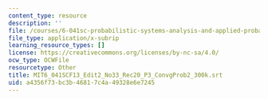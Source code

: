 ```yaml
---
content_type: resource
description: ''
file: /courses/6-041sc-probabilistic-systems-analysis-and-applied-probability-fall-2013/a4356f73bc3b46817c4a49328e6e7245_MIT6_041SCF13_Edit2_No33_Rec20_P3_ConvgProb2_300k.srt
file_type: application/x-subrip
learning_resource_types: []
license: https://creativecommons.org/licenses/by-nc-sa/4.0/
ocw_type: OCWFile
resourcetype: Other
title: MIT6_041SCF13_Edit2_No33_Rec20_P3_ConvgProb2_300k.srt
uid: a4356f73-bc3b-4681-7c4a-49328e6e7245
---
```


